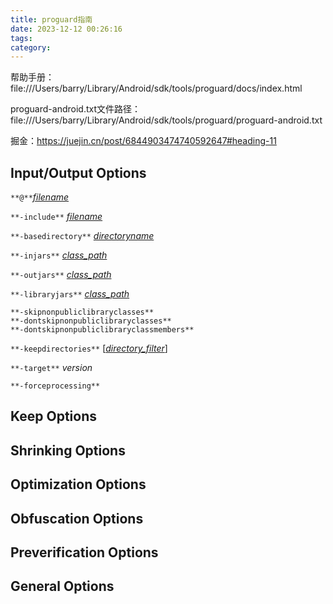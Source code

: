 ```yaml
---
title: proguard指南
date: 2023-12-12 00:26:16
tags:
category:
---
```


帮助手册：file:///Users/barry/Library/Android/sdk/tools/proguard/docs/index.html

proguard-android.txt文件路径：file:///Users/barry/Library/Android/sdk/tools/proguard/proguard-android.txt

掘金：https://juejin.cn/post/6844903474740592647#heading-11



## Input/Output Options



`**@**`[*filename*](https://aliyuque.antfin.com/xuechuang.xc/pmu4tl/egud9d#filename)

`**-include**` [*filename*](https://aliyuque.antfin.com/xuechuang.xc/pmu4tl/egud9d#filename)

`**-basedirectory**` [*directoryname*](https://aliyuque.antfin.com/xuechuang.xc/pmu4tl/egud9d#filename)

`**-injars**` [*class_path*](https://aliyuque.antfin.com/xuechuang.xc/pmu4tl/egud9d#classpath)

`**-outjars**` [*class_path*](https://aliyuque.antfin.com/xuechuang.xc/pmu4tl/egud9d#classpath)

`**-libraryjars**` [*class_path*](https://aliyuque.antfin.com/xuechuang.xc/pmu4tl/egud9d#classpath)

```
**-skipnonpubliclibraryclasses**
**-dontskipnonpubliclibraryclasses**
**-dontskipnonpubliclibraryclassmembers**
```

`**-keepdirectories**` [[*directory_filter*](https://aliyuque.antfin.com/xuechuang.xc/pmu4tl/egud9d#filefilters)]

`**-target**` *version*

```
**-forceprocessing**
```



## Keep Options



## Shrinking Options



## Optimization Options



## Obfuscation Options



## Preverification Options



## General Options
